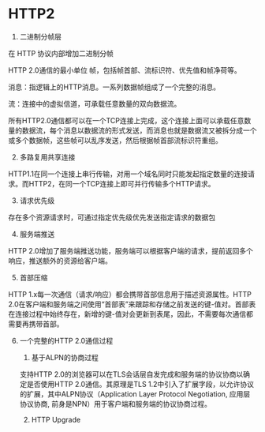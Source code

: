 # HTTP2

1. 二进制分帧层

在 HTTP 协议内部增加二进制分帧

HTTP 2.0通信的最小单位 帧，包括帧首部、流标识符、优先值和帧净荷等。 

消息：指逻辑上的HTTP消息。一系列数据帧组成了一个完整的消息。

流：连接中的虚拟信道，可承载任意数量的双向数据流。

所有HTTP2.0通信都可以在一个TCP连接上完成，这个连接上面可以承载任意数量的数据流，每个消息以数据流的形式发送，而消息也就是数据流又被拆分成一个或多个数据帧，这些帧可以乱序发送，然后根据帧首部流标识符重组。

2. 多路复用共享连接

HTTP1.1在同一个连接上串行传输，对用一个域名同时只能发起指定数量的连接请求。而HTTP2，在同一个TCP连接上即可并行传输多个HTTP请求。

3. 请求优先级

存在多个资源请求时，可通过指定优先级优先发送指定请求的数据包

4. 服务端推送

HTTP 2.0增加了服务端推送功能，服务端可以根据客户端的请求，提前返回多个响应，推送额外的资源给客户端。

5. 首部压缩

HTTP 1.x每一次通信（请求/响应）都会携带首部信息用于描述资源属性。HTTP 2.0在客户端和服务端之间使用“首部表”来跟踪和存储之前发送的键-值对。首部表在连接过程中始终存在，新增的键-值对会更新到表尾，因此，不需要每次通信都需要再携带首部。 

6. 一个完整的HTTP 2.0通信过程

   1. 基于ALPN的协商过程

    支持HTTP 2.0的浏览器可以在TLS会话层自发完成和服务端的协议协商以确定是否使用HTTP 2.0通信。其原理是TLS 1.2中引入了扩展字段，以允许协议的扩展，其中ALPN协议（Application Layer Protocol Negotiation, 应用层协议协商, 前身是NPN）用于客户端和服务端的协议协商过程。 

    2. HTTP Upgrade
